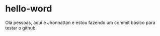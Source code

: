 # hello-word

Olá pessoas,
aqui é Jhonnattan e estou fazendo um commit básico
para testar o github.
